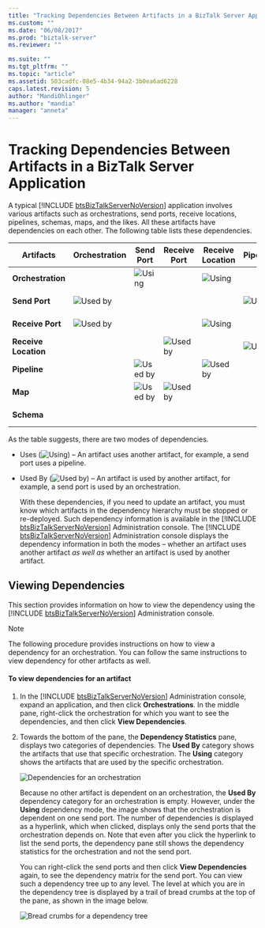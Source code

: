 ```yaml
---
title: "Tracking Dependencies Between Artifacts in a BizTalk Server Application | Microsoft Docs"
ms.custom: ""
ms.date: "06/08/2017"
ms.prod: "biztalk-server"
ms.reviewer: ""

ms.suite: ""
ms.tgt_pltfrm: ""
ms.topic: "article"
ms.assetid: 503cadfc-08e5-4b34-94a2-3b0ea6ad6228
caps.latest.revision: 5
author: "MandiOhlinger"
ms.author: "mandia"
manager: "anneta"
---
```

# Tracking Dependencies Between Artifacts in a BizTalk Server Application
A typical [!INCLUDE [btsBizTalkServerNoVersion](../includes/btsbiztalkservernoversion-md.md)] application involves various artifacts such as orchestrations, send ports, receive locations, pipelines, schemas, maps, and the likes. All these artifacts have dependencies on each other. The following table lists these dependencies.  
  
|Artifacts|Orchestration|Send Port|Receive Port|Receive Location|Pipeline|Maps|Schemas|  
|---------------|-------------------|---------------|------------------|----------------------|--------------|----------|-------------|  
|**Orchestration**||![Using](../core/media/dependency-using-icon.png "Dependency_Using_Icon")||![Using](../core/media/dependency-using-icon.png "Dependency_Using_Icon")||||  
|**Send Port**|![Used by](../core/media/dependency-usedby-icon.png "Dependency_UsedBy_Icon")||||![Using](../core/media/dependency-using-icon.png "Dependency_Using_Icon")|![Using](../core/media/dependency-using-icon.png "Dependency_Using_Icon")||  
|**Receive Port**|![Used by](../core/media/dependency-usedby-icon.png "Dependency_UsedBy_Icon")|||![Using](../core/media/dependency-using-icon.png "Dependency_Using_Icon")||![Using](../core/media/dependency-using-icon.png "Dependency_Using_Icon")||  
|**Receive Location**|||![Used by](../core/media/dependency-usedby-icon.png "Dependency_UsedBy_Icon")||![Using](../core/media/dependency-using-icon.png "Dependency_Using_Icon")|||  
|**Pipeline**||![Used by](../core/media/dependency-usedby-icon.png "Dependency_UsedBy_Icon")||![Used by](../core/media/dependency-usedby-icon.png "Dependency_UsedBy_Icon")||||  
|**Map**||![Used by](../core/media/dependency-usedby-icon.png "Dependency_UsedBy_Icon")|![Used by](../core/media/dependency-usedby-icon.png "Dependency_UsedBy_Icon")||||![Using](../core/media/dependency-using-icon.png "Dependency_Using_Icon")|  
|**Schema**||||||![Used by](../core/media/dependency-usedby-icon.png "Dependency_UsedBy_Icon")||  
  
 As the table suggests, there are two modes of dependencies.  
  
- Uses (![Using](../core/media/dependency-using-icon.png "Dependency_Using_Icon")) – An artifact uses another artifact, for example, a send port uses a pipeline.  
  
- Used By (![Used by](../core/media/dependency-usedby-icon.png "Dependency_UsedBy_Icon")) – An artifact is used by another artifact, for example, a send port is used by an orchestration.  
  
  With these dependencies, if you need to update an artifact, you must know which artifacts in the dependency hierarchy must be stopped or re-deployed. Such dependency information is available in the [!INCLUDE [btsBizTalkServerNoVersion](../includes/btsbiztalkservernoversion-md.md)] Administration console. The [!INCLUDE [btsBizTalkServerNoVersion](../includes/btsbiztalkservernoversion-md.md)] Administration console displays the dependency information in both the modes – whether an artifact uses another artifact <em>as well as</em> whether an artifact is used by another artifact.  
  
## Viewing Dependencies  
 This section provides information on how to view the dependency using the [!INCLUDE [btsBizTalkServerNoVersion](../includes/btsbiztalkservernoversion-md.md)] Administration console.  
  
> [!NOTE]
>  The following procedure provides instructions on how to view a dependency for an orchestration. You can follow the same instructions to view dependency for other artifacts as well.  
  
#### To view dependencies for an artifact  
  
1. In the [!INCLUDE [btsBizTalkServerNoVersion](../includes/btsbiztalkservernoversion-md.md)] Administration console, expand an application, and then click <strong>Orchestrations</strong>. In the middle pane, right-click the orchestration for which you want to see the dependencies, and then click <strong>View Dependencies</strong>.  
  
2. Towards the bottom of the pane, the **Dependency Statistics** pane, displays two categories of dependencies. The **Used By** category shows the artifacts that use that specific orchestration. The **Using** category shows the artifacts that are used by the specific orchestration.  
  
    ![Dependencies for an orchestration](../core/media/dependency-orchestration.jpg "Dependency_Orchestration")  
  
    Because no other artifact is dependent on an orchestration, the **Used By** dependency category for an orchestration is empty. However, under the **Using** dependency mode, the image shows that the orchestration is dependent on one send port. The number of dependencies is displayed as a hyperlink, which when clicked, displays only the send ports that the orchestration depends on. Note that even after you click the hyperlink to list the send ports, the dependency pane still shows the dependency statistics for the orchestration and not the send port.  
  
    You can right-click the send ports and then click **View Dependencies** again, to see the dependency matrix for the send port. You can view such a dependency tree up to any level. The level at which you are in the dependency tree is displayed by a trail of bread crumbs at the top of the pane, as shown in the image below.  
  
    ![Bread crumbs for a dependency tree](../core/media/dependency-breadcrumbs.jpg "Dependency_BreadCrumbs")